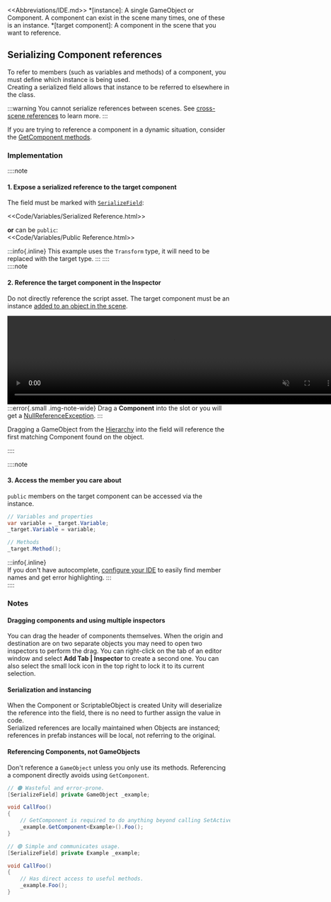 <<Abbreviations/IDE.md>>
*[instance]: A single GameObject or Component. A component can exist in the scene many times, one of these is an instance.
*[target component]: A component in the scene that you want to reference.
## Serializing Component references

To refer to members (such as variables and methods) of a component, you must define which instance is being used.  
Creating a serialized field allows that instance to be referred to elsewhere in the class.

:::warning
You cannot serialize references between scenes. See [cross-scene references](Cross-Scene%20References.md) to learn more.
:::

If you are trying to reference a component in a dynamic situation, consider the [GetComponent methods](GetComponent%20Methods.md).

### Implementation
::::note  
#### 1. Expose a serialized reference to the target component  
The field must be marked with [`SerializeField`](https://docs.unity3d.com/ScriptReference/SerializeField.html):

<<Code/Variables/Serialized Reference.html>>

**or** can be `public`:  
<<Code/Variables/Public Reference.html>>

:::info{.inline}
This example uses the `Transform` type, it will need to be replaced with the target type.
:::
::::  
::::note  
#### 2. Reference the target component in the Inspector  
Do not directly reference the script asset. The target component must be an instance [added to an object in the scene](https://docs.unity3d.com/Manual/UsingComponents.html).  

<video width="750" height="200" autoplay loop muted><source type="video/webm" src="https://unity.huh.how/Video/inspector-references.webm"></video>  
:::error{.small .img-note-wide}
Drag a **Component** into the slot or you will get a [NullReferenceException](../Common%20Errors/Runtime%20Exceptions/NullReferenceException.md).
:::

Dragging a GameObject from the [Hierarchy](https://docs.unity3d.com/Manual/Hierarchy.html) into the field will reference the first matching Component found on the object.

::::

::::note  
#### 3. Access the member you care about
`public` members on the target component can be accessed via the instance.
```csharp
// Variables and properties
var variable = _target.Variable;
_target.Variable = variable;

// Methods
_target.Method();
```
:::info{.inline}  
If you don't have autocomplete, [configure your IDE](../IDE%20Configuration.md) to easily find member names and get error highlighting.
:::  
::::
### Notes
#### Dragging components and using multiple inspectors
You can drag the header of components themselves. When the origin and destination are on two separate objects you may need to open two inspectors to perform the drag. You can right-click on the tab of an editor window and select **Add Tab | Inspector** to create a second one. You can also select the small lock icon in the top right to lock it to its current selection.

#### Serialization and instancing
When the Component or ScriptableObject is created Unity will deserialize the reference into the field, there is no need to further assign the value in code.  
Serialized references are locally maintained when Objects are instanced; references in prefab instances will be local, not referring to the original.  

#### Referencing Components, not GameObjects
Don't reference a `GameObject` unless you only use its methods. Referencing a component directly avoids using `GetComponent`.

```csharp
// 🟠 Wasteful and error-prone.
[SerializeField] private GameObject _example;

void CallFoo()
{
    // GetComponent is required to do anything beyond calling SetActive.
    _example.GetComponent<Example>().Foo();
}

// 🟢 Simple and communicates usage.
[SerializeField] private Example _example;

void CallFoo()
{
    // Has direct access to useful methods.
    _example.Foo();
}
```